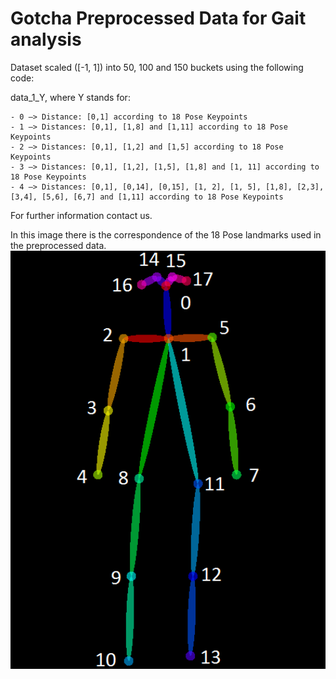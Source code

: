# Gotcha Preprocessed Data for Gait analysis

Dataset scaled ([-1, 1]) into 50, 100 and 150 buckets using the following code:

data_1_Y, where Y stands for:

	- 0 —> Distance: [0,1] according to 18 Pose Keypoints
	- 1 —> Distances: [0,1], [1,8] and [1,11] according to 18 Pose Keypoints
	- 2 —> Distances: [0,1], [1,2] and [1,5] according to 18 Pose Keypoints
	- 3 —> Distances: [0,1], [1,2], [1,5], [1,8] and [1, 11] according to 18 Pose Keypoints
	- 4 —> Distances: [0,1], [0,14], [0,15], [1, 2], [1, 5], [1,8], [2,3], [3,4], [5,6], [6,7] and [1,11] according to 18 Pose Keypoints

For further information contact us.

<div class="gallery">
	<div class="desc">In this image there is the correspondence of the 18 Pose landmarks used in the preprocessed data.</div>
  <a target="_blank" href="keypoints_pose_18.png
">
    <img src="keypoints_pose_18.png" alt="18 Pose Keypoints" width="600" >
  </a>
  
</div>



